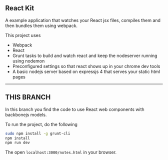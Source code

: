 React Kit
---

A example application that watches your React jsx files, compiles them and then bundles them using webpack.

This project uses

- Webpack
- React
- Grunt tasks to build and watch react and keep the nodeserver running using nodemon
- Preconfigured settings so that react shows up in your chrome dev tools
- A basic nodejs server based on expressjs 4 that serves your static html pages

----

THIS BRANCH
---
In this branch you find the code to use React web components with backbonejs models.

To run the project, do the following

```sh
sudo npm install -g grunt-cli
npm install
npm run dev
```

The open `localhost:3000/notes.html` in your browser.